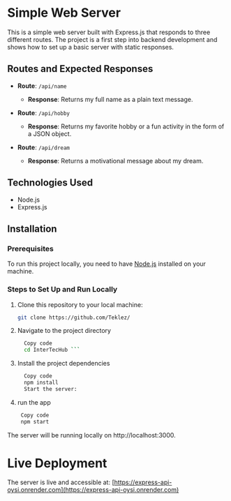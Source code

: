 # Simple Web Server

This is a simple web server built with Express.js that responds to three different routes. The project is a first step into backend development and shows how to set up a basic server with static responses.

## Routes and Expected Responses

- **Route**: `/api/name`
  - **Response**: Returns my full name as a plain text message.
  
- **Route**: `/api/hobby`
  - **Response**: Returns my favorite hobby or a fun activity in the form of a JSON object.
  
- **Route**: `/api/dream`
  - **Response**: Returns a motivational message about my dream.

## Technologies Used

- Node.js
- Express.js

## Installation

### Prerequisites

To run this project locally, you need to have [Node.js](https://nodejs.org/en/) installed on your machine.

### Steps to Set Up and Run Locally

1. Clone this repository to your local machine:
   ```bash
   git clone https://github.com/Teklez/
   
2. Navigate to the project directory
   
    ``` bash
      Copy code
      cd InterTecHub ```

3. Install the project dependencies

    ``` bash
      Copy code
      npm install
      Start the server:

4. run the app

     ``` bash
      Copy code
      npm start

The server will be running locally on http://localhost:3000.

# Live Deployment

The server is live and accessible at: [https://express-api-oysi.onrender.com](https://express-api-oysi.onrender.com)

